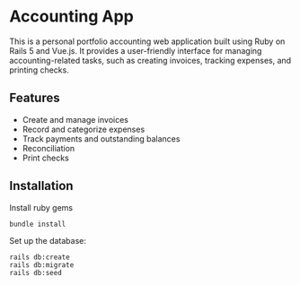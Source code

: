 # Accounting App
This is a personal portfolio accounting web application built using Ruby on Rails 5 and Vue.js. It provides a user-friendly interface for managing accounting-related tasks, such as creating invoices, tracking expenses, and printing checks.

## Features
* Create and manage invoices
* Record and categorize expenses
* Track payments and outstanding balances
* Reconciliation
* Print checks

## Installation

Install ruby gems

`bundle install`

Set up the database:

`rails db:create`<br>
`rails db:migrate`<br>
`rails db:seed`
